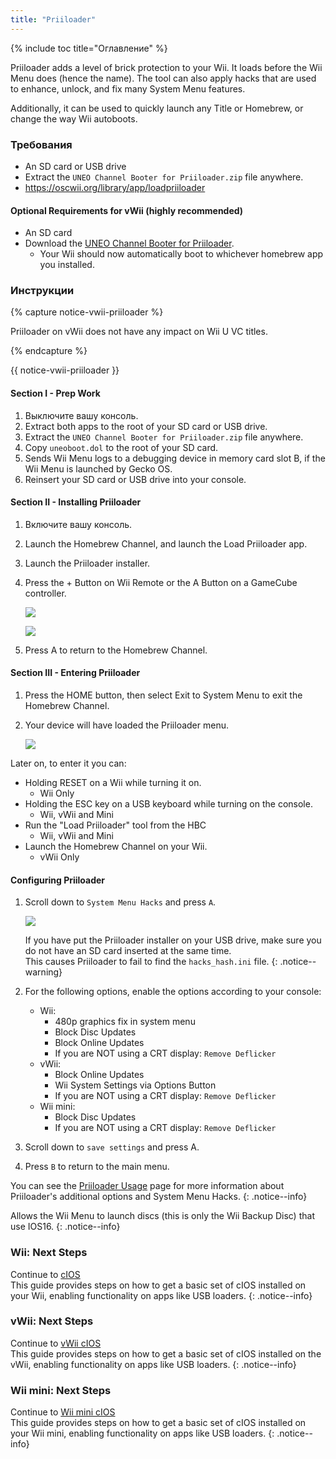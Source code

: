 ```yaml
---
title: "Priiloader"
---
```


{% include toc title="Оглавление" %}

Priiloader adds a level of brick protection to your Wii. It loads before the Wii Menu does (hence the name). The tool can also apply hacks that are used to enhance, unlock, and fix many System Menu features.

Additionally, it can be used to quickly launch any Title or Homebrew, or change the way Wii autoboots.

### Требования

* An SD card or USB drive
* Extract the `UNEO Channel Booter for Priiloader.zip` file anywhere.
* https://oscwii.org/library/app/loadpriiloader

#### Optional Requirements for vWii (highly recommended)

* An SD card
* Download the [UNEO Channel Booter for Priiloader](https://sourceforge.net/projects/usbloadergx/files/Releases/Forwarders%20dols/UNEO%20Channel%20Booter%20for%20Priiloader.zip/download).
    * Your Wii should now automatically boot to whichever homebrew app you installed.

### Инструкции

{% capture notice-vwii-priiloader %}

Priiloader on vWii does not have any impact on Wii U VC titles.

{% endcapture %}

<div class="notice--danger">{{ notice-vwii-priiloader }}</div>

#### Section I - Prep Work

1. Выключите вашу консоль.
1. Extract both apps to the root of your SD card or USB drive.
1. Extract the `UNEO Channel Booter for Priiloader.zip` file anywhere.
1. Copy `uneoboot.dol` to the root of your SD card.
1. Sends Wii Menu logs to a debugging device in memory card slot B, if the Wii Menu is launched by Gecko OS.
1. Reinsert your SD card or USB drive into your console.

#### Section II - Installing Priiloader

1. Включите вашу консоль.
1. Launch the Homebrew Channel, and launch the Load Priiloader app.
1. Launch the Priiloader installer.
1. Press the + Button on Wii Remote or the A Button on a GameCube controller.

    ![](/images/priiloader/installer.png)

    ![](/images/priiloader/installing.png)

1. Press A to return to the Homebrew Channel.

#### Section III - Entering Priiloader

1. Press the HOME button, then select Exit to System Menu to exit the Homebrew Channel.
1. Your device will have loaded the Priiloader menu.

    ![](/images/priiloader/menu.png)

Later on, to enter it you can:

+ Holding RESET on a Wii while turning it on.
    + Wii Only
+ Holding the ESC key on a USB keyboard while turning on the console.
    + Wii, vWii and Mini
+ Run the "Load Priiloader" tool from the HBC
    + Wii, vWii and Mini
+ Launch the Homebrew Channel on your Wii.
    + vWii Only

#### Configuring Priiloader

1. Scroll down to `System Menu Hacks` and press `A`.

    ![](/images/priiloader/menu_hacks.png)

    If you have put the Priiloader installer on your USB drive, make sure you do not have an SD card inserted at the same time. <br> This causes Priiloader to fail to find the `hacks_hash.ini` file.
    {: .notice--warning}

1. For the following options, enable the options according to your console:
    + Wii:
        + 480p graphics fix in system menu
        + Block Disc Updates
        + Block Online Updates
        + If you are NOT using a CRT display: `Remove Deflicker`
    + vWii:
        + Block Online Updates
        + Wii System Settings via Options Button
        + If you are NOT using a CRT display: `Remove Deflicker`
    + Wii mini:
        + Block Disc Updates
        + If you are NOT using a CRT display: `Remove Deflicker`
1. Scroll down to `save settings` and press A.
1. Press `B` to return to the main menu.

You can see the [Priiloader Usage](priiloader-usage) page for more information about Priiloader's additional options and System Menu Hacks.
{: .notice--info}

Allows the Wii Menu to launch discs (this is only the Wii Backup Disc) that use IOS16.
{: .notice--info}

### Wii: Next Steps

Continue to [cIOS](cios)<br> This guide provides steps on how to get a basic set of cIOS installed on your Wii, enabling functionality on apps like USB loaders.
{: .notice--info}

### vWii: Next Steps

Continue to [vWii cIOS](cios-vwii)<br> This guide provides steps on how to get a basic set of cIOS installed on the vWii, enabling functionality on apps like USB loaders.
{: .notice--info}

### Wii mini: Next Steps

Continue to [Wii mini cIOS](cios-mini)<br> This guide provides steps on how to get a basic set of cIOS installed on your Wii mini, enabling functionality on apps like USB loaders.
{: .notice--info}
